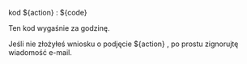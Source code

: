 kod ${action} : ${code}

Ten kod wygaśnie za godzinę.

Jeśli nie złożyłeś wniosku o podjęcie ${action} , po prostu zignoruj ​​tę wiadomość e-mail.
